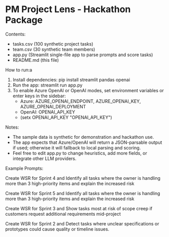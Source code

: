 
PM Project Lens - Hackathon Package
==================================

Contents:
 - tasks.csv (100 synthetic project tasks)
 - team.csv (30 synthetic team members)
 - app.py (Streamlit single-file app to parse prompts and score tasks)
 - README.md (this file)

How to run:a
1. Install dependencies:
   pip install streamlit pandas openai
2. Run the app:
   streamlit run app.py
3. To enable Azure OpenAI or OpenAI modes, set environment variables or enter keys in the sidebar:
   - Azure: AZURE_OPENAI_ENDPOINT, AZURE_OPENAI_KEY, AZURE_OPENAI_DEPLOYMENT
   - OpenAI: OPENAI_API_KEY
   - (setx OPENAI_API_KEY "OPENAI_API_KEY")

Notes:
 - The sample data is synthetic for demonstration and hackathon use.
 - The app expects that Azure/OpenAI will return a JSON-parsable output if used; otherwise it will fallback to local parsing and scoring.
 - Feel free to edit app.py to change heuristics, add more fields, or integrate other LLM providers.


Example Prompts:

Create WSR for Sprint 4 and Identify all tasks where the owner is handling more than 3 high-priority items and explain the increased risk

Create WSR for Sprint 5 and Identify all tasks where the owner is handling more than 3 high-priority items and explain the increased risk

Create WSR for Sprint 3 and Show tasks most at risk of scope creep if customers request additional requirements mid-project

Create WSR for Sprint 2 and Detect tasks where unclear specifications or prototypes could cause quality or timeline issues.
